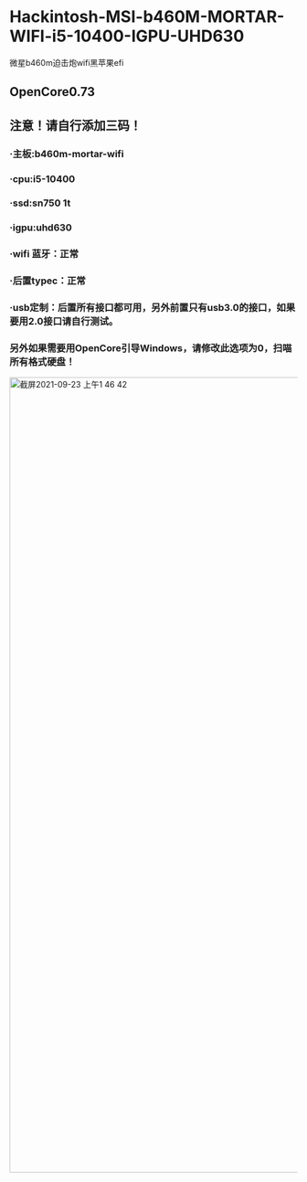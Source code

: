 # Hackintosh-MSI-b460M-MORTAR-WIFI-i5-10400-IGPU-UHD630
微星b460m迫击炮wifi黑苹果efi

## OpenCore0.73

## 注意！请自行添加三码！

### ·主板:b460m-mortar-wifi

### ·cpu:i5-10400

### ·ssd:sn750 1t

### ·igpu:uhd630

### ·wifi 蓝牙：正常

### ·后置typec：正常

### ·usb定制：后置所有接口都可用，另外前置只有usb3.0的接口，如果要用2.0接口请自行测试。

### 另外如果需要用OpenCore引导Windows，请修改此选项为0，扫喵所有格式硬盘！
<img width="1392" alt="截屏2021-09-23 上午1 46 42" src="https://user-images.githubusercontent.com/71075978/134395050-2462fa28-7172-4c6b-9628-69e134103793.png">
